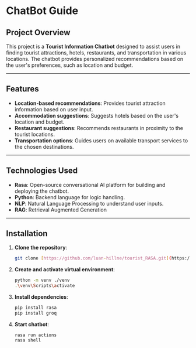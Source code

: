 # ChatBot Guide

## Project Overview
This project is a **Tourist Information Chatbot** designed to assist users in finding tourist attractions, hotels, restaurants, and transportation in various locations. The chatbot provides personalized recommendations based on the user's preferences, such as location and budget.

---

## Features
- **Location-based recommendations**: Provides tourist attraction information based on user input.
- **Accommodation suggestions**: Suggests hotels based on the user's location and budget.
- **Restaurant suggestions**: Recommends restaurants in proximity to the tourist locations.
- **Transportation options**: Guides users on available transport services to the chosen destinations.
  
---

## Technologies Used
- **Rasa**: Open-source conversational AI platform for building and deploying the chatbot.
- **Python**: Backend language for logic handling.
- **NLP**: Natural Language Processing to understand user inputs.
- **RAG**: Retrieval Augmented Generation
  
---

## Installation

1. **Clone the repository**:
   ```bash
   git clone [https://github.com/luan-hillne/tourist_RASA.git](https://github.com/starkthefighter/RASA_chatbot.git)

2. **Create and activate virtual environment**:
   ```bash
   python -m venv ./venv
   .\venv\Scripts\activate
   
3. **Install dependencies**:
   ```bash
   pip install rasa
   pip install groq
   
4. **Start chatbot**:
   ```
   rasa run actions
   rasa shell

   
